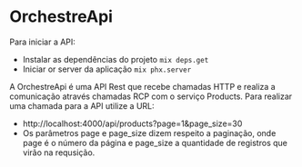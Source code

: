 # OrchestreApi

Para iniciar a API:

  * Instalar as dependências do projeto `mix deps.get`
  * Iniciar or server da aplicação `mix phx.server`

A OrchestreApi é uma API Rest que recebe chamadas HTTP e realiza a comunicação através chamadas RCP com o serviço Products.
Para realizar uma chamada para a API utilize a URL: 
  * http://localhost:4000/api/products?page=1&page_size=30
  * Os parâmetros page e page_size dizem respeito a paginação, onde page é o número da página e page_size a quantidade de registros que virão na requsição.